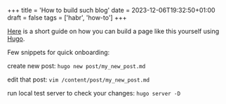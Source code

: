 +++
title = 'How to build such blog'
date = 2023-12-06T19:32:50+01:00
draft = false
tags = ['habr', 'how-to']
+++

[Here](https://habr.com/en/articles/778900/) is a short guide on how you can build a page like this yourself using [Hugo](https://gohugo.io/).

Few snippets for quick onboarding:

create new post: `hugo new post/my_new_post.md`

edit that post: `vim /content/post/my_new_post.md`

run local test server to check your changes: `hugo server -D`



